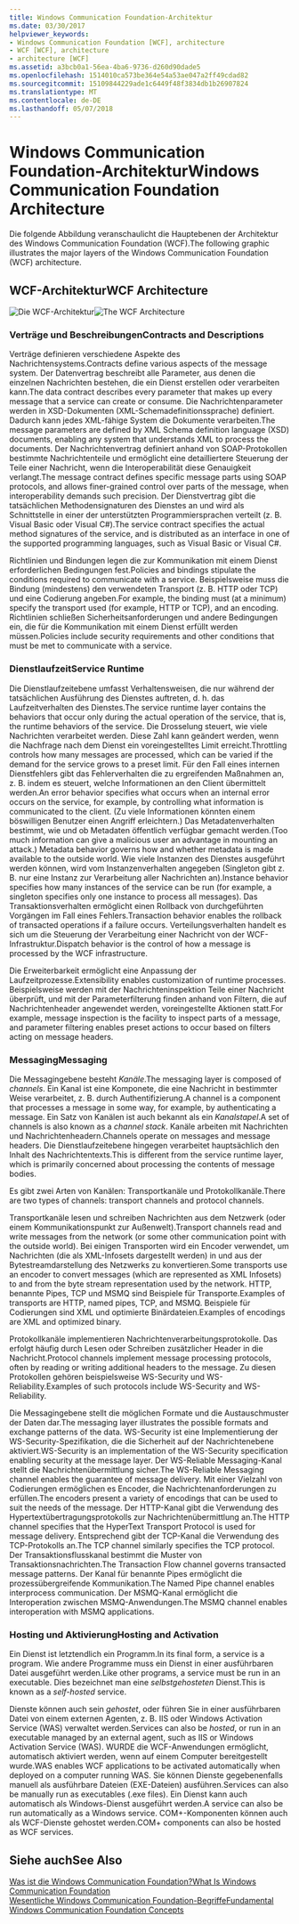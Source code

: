 ```yaml
---
title: Windows Communication Foundation-Architektur
ms.date: 03/30/2017
helpviewer_keywords:
- Windows Communication Foundation [WCF], architecture
- WCF [WCF], architecture
- architecture [WCF]
ms.assetid: a3bcb0a1-56ea-4ba6-9736-d260d90dade5
ms.openlocfilehash: 1514010ca573be364e54a53ae047a2ff49cdad82
ms.sourcegitcommit: 15109844229ade1c6449f48f3834db1b26907824
ms.translationtype: MT
ms.contentlocale: de-DE
ms.lasthandoff: 05/07/2018
---
```

# <a name="windows-communication-foundation-architecture"></a><span data-ttu-id="a0ee3-102">Windows Communication Foundation-Architektur</span><span class="sxs-lookup"><span data-stu-id="a0ee3-102">Windows Communication Foundation Architecture</span></span>
<span data-ttu-id="a0ee3-103">Die folgende Abbildung veranschaulicht die Hauptebenen der Architektur des Windows Communication Foundation (WCF).</span><span class="sxs-lookup"><span data-stu-id="a0ee3-103">The following graphic illustrates the major layers of the Windows Communication Foundation (WCF) architecture.</span></span>  
  
## <a name="wcf-architecture"></a><span data-ttu-id="a0ee3-104">WCF-Architektur</span><span class="sxs-lookup"><span data-stu-id="a0ee3-104">WCF Architecture</span></span>  
 <span data-ttu-id="a0ee3-105">![Die WCF-Architektur](../../../docs/framework/wcf/media/wcf-architecture.gif "WCF_Architecture")</span><span class="sxs-lookup"><span data-stu-id="a0ee3-105">![The WCF Architecture](../../../docs/framework/wcf/media/wcf-architecture.gif "WCF_Architecture")</span></span>  
  
### <a name="contracts-and-descriptions"></a><span data-ttu-id="a0ee3-106">Verträge und Beschreibungen</span><span class="sxs-lookup"><span data-stu-id="a0ee3-106">Contracts and Descriptions</span></span>  
 <span data-ttu-id="a0ee3-107">Verträge definieren verschiedene Aspekte des Nachrichtensystems.</span><span class="sxs-lookup"><span data-stu-id="a0ee3-107">Contracts define various aspects of the message system.</span></span> <span data-ttu-id="a0ee3-108">Der Datenvertrag beschreibt alle Parameter, aus denen die einzelnen Nachrichten bestehen, die ein Dienst erstellen oder verarbeiten kann.</span><span class="sxs-lookup"><span data-stu-id="a0ee3-108">The data contract describes every parameter that makes up every message that a service can create or consume.</span></span> <span data-ttu-id="a0ee3-109">Die Nachrichtenparameter werden in XSD-Dokumenten (XML-Schemadefinitionssprache) definiert. Dadurch kann jedes XML-fähige System die Dokumente verarbeiten.</span><span class="sxs-lookup"><span data-stu-id="a0ee3-109">The message parameters are defined by XML Schema definition language (XSD) documents, enabling any system that understands XML to process the documents.</span></span> <span data-ttu-id="a0ee3-110">Der Nachrichtenvertrag definiert anhand von SOAP-Protokollen bestimmte Nachrichtenteile und ermöglicht eine detailliertere Steuerung der Teile einer Nachricht, wenn die Interoperabilität diese Genauigkeit verlangt.</span><span class="sxs-lookup"><span data-stu-id="a0ee3-110">The message contract defines specific message parts using SOAP protocols, and allows finer-grained control over parts of the message, when interoperability demands such precision.</span></span> <span data-ttu-id="a0ee3-111">Der Dienstvertrag gibt die tatsächlichen Methodensignaturen des Dienstes an und wird als Schnittstelle in einer der unterstützten Programmiersprachen verteilt (z.&#160;B. Visual Basic oder Visual C#).</span><span class="sxs-lookup"><span data-stu-id="a0ee3-111">The service contract specifies the actual method signatures of the service, and is distributed as an interface in one of the supported programming languages, such as Visual Basic or Visual C#.</span></span>  
  
 <span data-ttu-id="a0ee3-112">Richtlinien und Bindungen legen die zur Kommunikation mit einem Dienst erforderlichen Bedingungen fest.</span><span class="sxs-lookup"><span data-stu-id="a0ee3-112">Policies and bindings stipulate the conditions required to communicate with a service.</span></span>  <span data-ttu-id="a0ee3-113">Beispielsweise muss die Bindung (mindestens) den verwendeten Transport (z.&#160;B. HTTP oder TCP) und eine Codierung angeben.</span><span class="sxs-lookup"><span data-stu-id="a0ee3-113">For example, the binding must (at a minimum) specify the transport used (for example, HTTP or TCP), and an encoding.</span></span> <span data-ttu-id="a0ee3-114">Richtlinien schließen Sicherheitsanforderungen und andere Bedingungen ein, die für die Kommunikation mit einem Dienst erfüllt werden müssen.</span><span class="sxs-lookup"><span data-stu-id="a0ee3-114">Policies include security requirements and other conditions that must be met to communicate with a service.</span></span>  
  
### <a name="service-runtime"></a><span data-ttu-id="a0ee3-115">Dienstlaufzeit</span><span class="sxs-lookup"><span data-stu-id="a0ee3-115">Service Runtime</span></span>  
 <span data-ttu-id="a0ee3-116">Die Dienstlaufzeitebene umfasst Verhaltensweisen, die nur während der tatsächlichen Ausführung des Dienstes auftreten, d.&#160;h. das Laufzeitverhalten des Dienstes.</span><span class="sxs-lookup"><span data-stu-id="a0ee3-116">The service runtime layer contains the behaviors that occur only during the actual operation of the service, that is, the runtime behaviors of the service.</span></span> <span data-ttu-id="a0ee3-117">Die Drosselung steuert, wie viele Nachrichten verarbeitet werden. Diese Zahl kann geändert werden, wenn die Nachfrage nach dem Dienst ein voreingestelltes Limit erreicht.</span><span class="sxs-lookup"><span data-stu-id="a0ee3-117">Throttling controls how many messages are processed, which can be varied if the demand for the service grows to a preset limit.</span></span> <span data-ttu-id="a0ee3-118">Für den Fall eines internen Dienstfehlers gibt das Fehlerverhalten die zu ergreifenden Maßnahmen an, z.&#160;B. indem es steuert, welche Informationen an den Client übermittelt werden.</span><span class="sxs-lookup"><span data-stu-id="a0ee3-118">An error behavior specifies what occurs when an internal error occurs on the service, for example, by controlling what information is communicated to the client.</span></span> <span data-ttu-id="a0ee3-119">(Zu viele Informationen könnten einem böswilligen Benutzer einen Angriff erleichtern.) Das Metadatenverhalten bestimmt, wie und ob Metadaten öffentlich verfügbar gemacht werden.</span><span class="sxs-lookup"><span data-stu-id="a0ee3-119">(Too much information can give a malicious user an advantage in mounting an attack.) Metadata behavior governs how and whether metadata is made available to the outside world.</span></span> <span data-ttu-id="a0ee3-120">Wie viele Instanzen des Dienstes ausgeführt werden können, wird vom Instanzenverhalten angegeben (Singleton gibt z. B. nur eine Instanz zur Verarbeitung aller Nachrichten an).</span><span class="sxs-lookup"><span data-stu-id="a0ee3-120">Instance behavior specifies how many instances of the service can be run (for example, a singleton specifies only one instance to process all messages).</span></span> <span data-ttu-id="a0ee3-121">Das Transaktionsverhalten ermöglicht einen Rollback von durchgeführten Vorgängen im Fall eines Fehlers.</span><span class="sxs-lookup"><span data-stu-id="a0ee3-121">Transaction behavior enables the rollback of transacted operations if a failure occurs.</span></span> <span data-ttu-id="a0ee3-122">Verteilungsverhalten handelt es sich um die Steuerung der Verarbeitung einer Nachricht von der WCF-Infrastruktur.</span><span class="sxs-lookup"><span data-stu-id="a0ee3-122">Dispatch behavior is the control of how a message is processed by the WCF infrastructure.</span></span>  
  
 <span data-ttu-id="a0ee3-123">Die Erweiterbarkeit ermöglicht eine Anpassung der Laufzeitprozesse.</span><span class="sxs-lookup"><span data-stu-id="a0ee3-123">Extensibility enables customization of runtime processes.</span></span> <span data-ttu-id="a0ee3-124">Beispielsweise werden mit der Nachrichteninspektion Teile einer Nachricht überprüft, und mit der Parameterfilterung finden anhand von Filtern, die auf Nachrichtenheader angewendet werden, voreingestellte Aktionen statt.</span><span class="sxs-lookup"><span data-stu-id="a0ee3-124">For example, message inspection is the facility to inspect parts of a message, and parameter filtering enables preset actions to occur based on filters acting on message headers.</span></span>  
  
### <a name="messaging"></a><span data-ttu-id="a0ee3-125">Messaging</span><span class="sxs-lookup"><span data-stu-id="a0ee3-125">Messaging</span></span>  
 <span data-ttu-id="a0ee3-126">Die Messagingebene besteht *Kanäle*.</span><span class="sxs-lookup"><span data-stu-id="a0ee3-126">The messaging layer is composed of *channels*.</span></span> <span data-ttu-id="a0ee3-127">Ein Kanal ist eine Komponete, die eine Nachricht in bestimmter Weise verarbeitet, z.&#160;B. durch Authentifizierung.</span><span class="sxs-lookup"><span data-stu-id="a0ee3-127">A channel is a component that processes a message in some way, for example, by authenticating a message.</span></span> <span data-ttu-id="a0ee3-128">Ein Satz von Kanälen ist auch bekannt als ein *Kanalstapel*.</span><span class="sxs-lookup"><span data-stu-id="a0ee3-128">A set of channels is also known as a *channel stack*.</span></span> <span data-ttu-id="a0ee3-129">Kanäle arbeiten mit Nachrichten und Nachrichtenheadern.</span><span class="sxs-lookup"><span data-stu-id="a0ee3-129">Channels operate on messages and message headers.</span></span> <span data-ttu-id="a0ee3-130">Die Dienstlaufzeitebene hingegen verarbeitet hauptsächlich den Inhalt des Nachrichtentexts.</span><span class="sxs-lookup"><span data-stu-id="a0ee3-130">This is different from the service runtime layer, which is primarily concerned about processing the contents of message bodies.</span></span>  
  
 <span data-ttu-id="a0ee3-131">Es gibt zwei Arten von Kanälen: Transportkanäle und Protokollkanäle.</span><span class="sxs-lookup"><span data-stu-id="a0ee3-131">There are two types of channels: transport channels and protocol channels.</span></span>  
  
 <span data-ttu-id="a0ee3-132">Transportkanäle lesen und schreiben Nachrichten aus dem Netzwerk (oder einem Kommunikationspunkt zur Außenwelt).</span><span class="sxs-lookup"><span data-stu-id="a0ee3-132">Transport channels read and write messages from the network (or some other communication point with the outside world).</span></span> <span data-ttu-id="a0ee3-133">Bei einigen Transporten wird ein Encoder verwendet, um Nachrichten (die als XML-Infosets dargestellt werden) in und aus der Bytestreamdarstellung des Netzwerks zu konvertieren.</span><span class="sxs-lookup"><span data-stu-id="a0ee3-133">Some transports use an encoder to convert messages (which are represented as XML Infosets) to and from the byte stream representation used by the network.</span></span> <span data-ttu-id="a0ee3-134">HTTP, benannte Pipes, TCP und MSMQ sind Beispiele für Transporte.</span><span class="sxs-lookup"><span data-stu-id="a0ee3-134">Examples of transports are HTTP, named pipes, TCP, and MSMQ.</span></span> <span data-ttu-id="a0ee3-135">Beispiele für Codierungen sind XML und optimierte Binärdateien.</span><span class="sxs-lookup"><span data-stu-id="a0ee3-135">Examples of encodings are XML and optimized binary.</span></span>  
  
 <span data-ttu-id="a0ee3-136">Protokollkanäle implementieren Nachrichtenverarbeitungsprotokolle. Das erfolgt häufig durch Lesen oder Schreiben zusätzlicher Header in die Nachricht.</span><span class="sxs-lookup"><span data-stu-id="a0ee3-136">Protocol channels implement message processing protocols, often by reading or writing additional headers to the message.</span></span> <span data-ttu-id="a0ee3-137">Zu diesen Protokollen gehören beispielsweise WS-Security und WS-Reliability.</span><span class="sxs-lookup"><span data-stu-id="a0ee3-137">Examples of such protocols include WS-Security and WS-Reliability.</span></span>  
  
 <span data-ttu-id="a0ee3-138">Die Messagingebene stellt die möglichen Formate und die Austauschmuster der Daten dar.</span><span class="sxs-lookup"><span data-stu-id="a0ee3-138">The messaging layer illustrates the possible formats and exchange patterns of the data.</span></span> <span data-ttu-id="a0ee3-139">WS-Security ist eine Implementierung der WS-Security-Spezifikation, die die Sicherheit auf der Nachrichtenebene aktiviert.</span><span class="sxs-lookup"><span data-stu-id="a0ee3-139">WS-Security is an implementation of the WS-Security specification enabling security at the message layer.</span></span> <span data-ttu-id="a0ee3-140">Der WS-Reliable Messaging-Kanal stellt die Nachrichtenübermittlung sicher.</span><span class="sxs-lookup"><span data-stu-id="a0ee3-140">The WS-Reliable Messaging channel enables the guarantee of message delivery.</span></span> <span data-ttu-id="a0ee3-141">Mit einer Vielzahl von Codierungen ermöglichen es Encoder, die Nachrichtenanforderungen zu erfüllen.</span><span class="sxs-lookup"><span data-stu-id="a0ee3-141">The encoders present a variety of encodings that can be used to suit the needs of the message.</span></span> <span data-ttu-id="a0ee3-142">Der HTTP-Kanal gibt die Verwendung des Hypertextübertragungsprotokolls zur Nachrichtenübermittlung an.</span><span class="sxs-lookup"><span data-stu-id="a0ee3-142">The HTTP channel specifies that the HyperText Transport Protocol is used for message delivery.</span></span> <span data-ttu-id="a0ee3-143">Entsprechend gibt der TCP-Kanal die Verwendung des TCP-Protokolls an.</span><span class="sxs-lookup"><span data-stu-id="a0ee3-143">The TCP channel similarly specifies the TCP protocol.</span></span> <span data-ttu-id="a0ee3-144">Der Transaktionsflusskanal bestimmt die Muster von Transaktionsnachrichten.</span><span class="sxs-lookup"><span data-stu-id="a0ee3-144">The Transaction Flow channel governs transacted message patterns.</span></span> <span data-ttu-id="a0ee3-145">Der Kanal für benannte Pipes ermöglicht die prozessübergreifende Kommunikation.</span><span class="sxs-lookup"><span data-stu-id="a0ee3-145">The Named Pipe channel enables interprocess communication.</span></span> <span data-ttu-id="a0ee3-146">Der MSMQ-Kanal ermöglicht die Interoperation zwischen MSMQ-Anwendungen.</span><span class="sxs-lookup"><span data-stu-id="a0ee3-146">The MSMQ channel enables interoperation with MSMQ applications.</span></span>  
  
### <a name="hosting-and-activation"></a><span data-ttu-id="a0ee3-147">Hosting und Aktivierung</span><span class="sxs-lookup"><span data-stu-id="a0ee3-147">Hosting and Activation</span></span>  
 <span data-ttu-id="a0ee3-148">Ein Dienst ist letztendlich ein Programm.</span><span class="sxs-lookup"><span data-stu-id="a0ee3-148">In its final form, a service is a program.</span></span> <span data-ttu-id="a0ee3-149">Wie andere Programme muss ein Dienst in einer ausführbaren Datei ausgeführt werden.</span><span class="sxs-lookup"><span data-stu-id="a0ee3-149">Like other programs, a service must be run in an executable.</span></span> <span data-ttu-id="a0ee3-150">Dies bezeichnet man eine *selbstgehosteten* Dienst.</span><span class="sxs-lookup"><span data-stu-id="a0ee3-150">This is known as a *self-hosted* service.</span></span>  
  
 <span data-ttu-id="a0ee3-151">Dienste können auch sein *gehostet*, oder führen Sie in einer ausführbaren Datei von einem externen Agenten, z. B. IIS oder Windows Activation Service (WAS) verwaltet werden.</span><span class="sxs-lookup"><span data-stu-id="a0ee3-151">Services can also be *hosted*, or run in an executable managed by an external agent, such as IIS or Windows Activation Service (WAS).</span></span> <span data-ttu-id="a0ee3-152">WURDE die WCF-Anwendungen ermöglicht, automatisch aktiviert werden, wenn auf einem Computer bereitgestellt wurde.</span><span class="sxs-lookup"><span data-stu-id="a0ee3-152">WAS enables WCF applications to be activated automatically when deployed on a computer running WAS.</span></span> <span data-ttu-id="a0ee3-153">Sie können Dienste gegebenenfalls manuell als ausführbare Dateien (EXE-Dateien) ausführen.</span><span class="sxs-lookup"><span data-stu-id="a0ee3-153">Services can also be manually run as executables (.exe files).</span></span> <span data-ttu-id="a0ee3-154">Ein Dienst kann auch automatisch als Windows-Dienst ausgeführt werden.</span><span class="sxs-lookup"><span data-stu-id="a0ee3-154">A service can also be run automatically as a Windows service.</span></span> <span data-ttu-id="a0ee3-155">COM+-Komponenten können auch als WCF-Dienste gehostet werden.</span><span class="sxs-lookup"><span data-stu-id="a0ee3-155">COM+ components can also be hosted as WCF services.</span></span>  
  
## <a name="see-also"></a><span data-ttu-id="a0ee3-156">Siehe auch</span><span class="sxs-lookup"><span data-stu-id="a0ee3-156">See Also</span></span>  
 [<span data-ttu-id="a0ee3-157">Was ist die Windows Communication Foundation?</span><span class="sxs-lookup"><span data-stu-id="a0ee3-157">What Is Windows Communication Foundation</span></span>](../../../docs/framework/wcf/whats-wcf.md)  
 [<span data-ttu-id="a0ee3-158">Wesentliche Windows Communication Foundation-Begriffe</span><span class="sxs-lookup"><span data-stu-id="a0ee3-158">Fundamental Windows Communication Foundation Concepts</span></span>](../../../docs/framework/wcf/fundamental-concepts.md)

